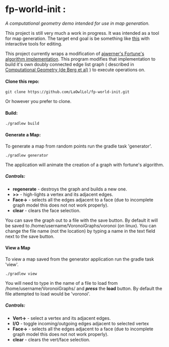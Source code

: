 # fp-world-init :
_A computational geometry demo intended for use in map generation._

This project is still very much a work in progress.  It was intended as a tool for map generation. The target end goal is be something like [this](http://www-cs-students.stanford.edu/~amitp/game-programming/polygon-map-generation/) with interactive tools for editing.

This project currently wraps a modification of [ajwerner's Fortune's algorithm implementation](https://github.com/ajwerner/fortune).  This program modifies that implementation to build it's own doubly connected edge list graph ( described in [Computational Geometry (de Berg et al)](https://www.amazon.com/Computational-Geometry-Applications-Mark-Berg/dp/3540779736) ) to execute operations on. 

#### Clone this repo:

```
git clone https://github.com/LaOwlLol/fp-world-init.git
```

Or however you prefer to clone.

#### Build: 

```
./gradlew build
```
#### Generate a Map:

To generate a map from random points run the gradle task 'generator'.

```
./gradlew generator
```

The application will animate the creation of a graph with fortune's algorithm.  

   ##### Controls: 
   - **regenerate** - destroys the graph and builds a new one. 
   - **\>>** - high-lights a vertex and its adjacent edges.
   - **Face->** - selects all the edges adjacent to a face (due to incomplete graph model this does not not work properly).
   - **clear** - clears the face selection.
   
You can save the graph out to a file with the save button. By default it will be saved to /home/username/VoronoiGraphs/voronoi (on linux).  You can change the file name (not the location) by typing a name in the text field next to the save button.

#### View a Map

To view a map saved from the generator application run the gradle task 'view'.

```
./gradlew view
```

You will need to type in the name of a file to load from /home/username/VoronoiGraphs/  and **_press_** the **load** button.  By default the file attempted to load would be 'voronoi'.

   ##### Controls: 
   - **Vert->** - select a vertex and its adjacent edges.
   - **I/O** - toggle incoming/outgoing edges adjacent to selected vertex
   - **Face->** - selects all the edges adjacent to a face (due to incomplete graph model this does not not work properly).
   - **clear** - clears the vert/face selection.